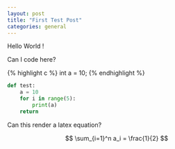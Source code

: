 ```yaml
---
layout: post
title: "First Test Post"
categories: general
---
```


Hello World !

Can I code here?

{% highlight c %}
int a = 10;
{% endhighlight %}

```python
def test:
    a = 10
    for i in range(5):
        print(a)
    return 
```

Can this render a latex equation?

$$
\sum_{i=1}^n a_i = \frac{1}{2}
$$